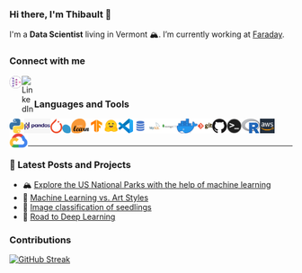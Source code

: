 ### Hi there, I'm Thibault 👋

I'm a **Data Scientist** living in Vermont 🏔. I’m currently working at [Faraday][faraday].

### Connect with me

<a href="https://tdody.github.io/" target="_blank" rel="noopener noreferrer"><img align="left" alt="tdody.github.io" width="22px" src="https://raw.githubusercontent.com/tdody/tdody.github.io/master/assets/img/logo.png"/></a> <a href="https://www.linkedin.com/in/thibault-dody/" target="_blank" rel="noopener noreferrer"><img align="left" alt="LinkedIn" width="22px" src="https://raw.githubusercontent.com/tdody/tdody/c42c36910f037e6609fface40567446043a611f5/static/linkedin-4-32.ico"/></a>

<br/>

### Languages and Tools

<img align="left" alt="Python" height="26px" style="background-color:white;" src="https://raw.githubusercontent.com/tdody/tdody/c42c36910f037e6609fface40567446043a611f5/static/python-5.svg" />
<img align="left" alt="Pandas" height="26px" style="background-color:white;" src="https://raw.githubusercontent.com/tdody/tdody/c42c36910f037e6609fface40567446043a611f5/static/python-pandas-logo.png" />
<img align="left" alt="Pytorch" height="26px" style="background-color:white;" src="https://raw.githubusercontent.com/tdody/tdody/c42c36910f037e6609fface40567446043a611f5/static/pytorch.png" />
<img align="left" alt="Scikit-Learn" height="26px" style="background-color:white;" src="https://raw.githubusercontent.com/tdody/tdody/c42c36910f037e6609fface40567446043a611f5/static/scikitlearn.png" />
<img align="left" alt="Tensorflow" height="26px" style="background-color:white;" src="https://raw.githubusercontent.com/tdody/tdody/c42c36910f037e6609fface40567446043a611f5/static/tensorflow.png" />
<img align="left" alt="HuggingFace" height="26px" style="background-color:white;" src="https://raw.githubusercontent.com/tdody/tdody/c42c36910f037e6609fface40567446043a611f5/static/hugginface.png" />

<img align="left" alt="Visual Studio Code" height="26px" style="background-color:white;" src="https://raw.githubusercontent.com/github/explore/80688e429a7d4ef2fca1e82350fe8e3517d3494d/topics/visual-studio-code/visual-studio-code.png" />
<img align="left" alt="SQL" height="26px" src="https://raw.githubusercontent.com/github/explore/80688e429a7d4ef2fca1e82350fe8e3517d3494d/topics/sql/sql.png" />
<img align="left" alt="MySQL" height="26px" src="https://raw.githubusercontent.com/github/explore/80688e429a7d4ef2fca1e82350fe8e3517d3494d/topics/mysql/mysql.png" />
<img align="left" alt="MongoDB" height="26px" src="https://raw.githubusercontent.com/github/explore/80688e429a7d4ef2fca1e82350fe8e3517d3494d/topics/mongodb/mongodb.png" />
<img align="left" alt="Docker" height="26px" style="background-color:white;" src="https://raw.githubusercontent.com/tdody/tdody/master/static/Moby-logo.png" />
<img align="left" alt="Git" height="26px" src="https://raw.githubusercontent.com/github/explore/80688e429a7d4ef2fca1e82350fe8e3517d3494d/topics/git/git.png" />
<img align="left" alt="GitHub" height="26px" style="background-color:white;" src="https://raw.githubusercontent.com/github/explore/78df643247d429f6cc873026c0622819ad797942/topics/github/github.png" />
<img align="left" alt="Terminal" height="26px" style="background-color:white;" src="https://raw.githubusercontent.com/github/explore/80688e429a7d4ef2fca1e82350fe8e3517d3494d/topics/terminal/terminal.png" />
<img align="left" alt="R" height="26px" style="background-color:white;" src="https://raw.githubusercontent.com/tdody/tdody/c42c36910f037e6609fface40567446043a611f5/static/Rlogo.svg" />
<img align="left" alt="AWS" height="26px" style="background-color:white;" src="https://raw.githubusercontent.com/tdody/tdody/c42c36910f037e6609fface40567446043a611f5/static/aws.png" />
<img align="left" alt="GCP" height="26px" style="background-color:white;" src="https://raw.githubusercontent.com/tdody/tdody/c42c36910f037e6609fface40567446043a611f5/static/gcp-logo-cloud.png" />

<br />
<br />

---

### 📕 Latest Posts and Projects
- 🏔 <a href="https://tdody.github.io//usaparks/" target="_blank" rel="noopener noreferrer">Explore the US National Parks with the help of machine learning</a>
- 🎨 <a href="https://tdody.github.io//Style-Your-Art/" target="_blank" rel="noopener noreferrer">Machine Learning vs. Art Styles</a>
- 🌱 <a href="https://tdody.github.io//Seedlings-Classification/" target="_blank" rel="noopener noreferrer">Image classification of seedlings</a>
- 🤖 <a href="https://tdody.github.io//Logistic-Regression/" target="_blank" rel="noopener noreferrer">Road to Deep Learning</a>

[website]: https://tdody.github.io/
[linkedin]: https://www.linkedin.com/in/thibault-dody/
[faraday]: https://faraday.ai/


### Contributions
[![GitHub Streak](https://streak-stats.demolab.com/?user=tdody)](https://git.io/streak-stats)
